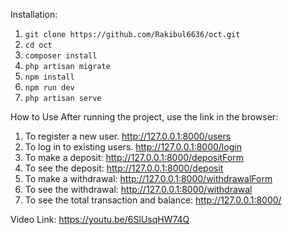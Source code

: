 Installation:
1. ```git clone https://github.com/Rakibul6636/oct.git```
2. ```cd oct```
3. ```composer install```
4. ```php artisan migrate```
5. ```npm install```
6. ```npm run dev```
7. ```php artisan serve```

How to Use After running the project, use the link in the browser:
1. To register a new user. http://127.0.0.1:8000/users
2. To log in to existing users. http://127.0.0.1:8000/login
3. To make a deposit: http://127.0.0.1:8000/depositForm
4. To see the deposit: http://127.0.0.1:8000/deposit
5. To make a withdrawal: http://127.0.0.1:8000/withdrawalForm
6. To see the withdrawal: http://127.0.0.1:8000/withdrawal
7. To see the total transaction and balance: http://127.0.0.1:8000/

Video Link: https://youtu.be/6SlUsqHW74Q
